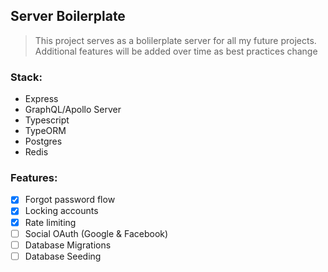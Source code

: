 ## Server Boilerplate

>This project serves as a bolilerplate server for all my future projects. Additional features will be added over time as best practices change

### Stack:

* Express
* GraphQL/Apollo Server
* Typescript
* TypeORM
* Postgres
* Redis

### Features:

- [x] Forgot password flow
- [x] Locking accounts
- [x] Rate limiting
- [ ] Social OAuth (Google & Facebook)
- [ ] Database Migrations
- [ ] Database Seeding
